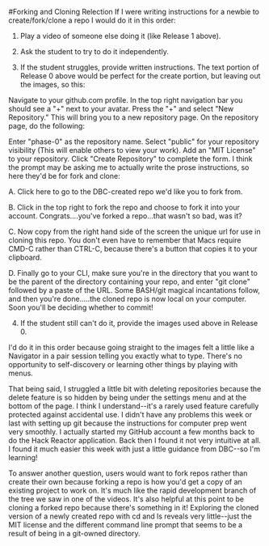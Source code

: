#Forking and Cloning Relection
If I were writing instructions for a newbie to create/fork/clone a repo I would do it in this order:

1.  Play a video of someone else doing it (like Release 1 above).

2.  Ask the student to try to do it independently.

3.  If the student struggles, provide written instructions. The text portion of Release 0 above would be perfect for the create portion, but leaving out the images, so this:

Navigate to your github.com profile. In the top right navigation bar you should see a "+" next to your avatar. Press the "+" and select "New Repository." This will bring you to a new repository page. On the repository page, do the following:

Enter "phase-0" as the repository name. 
Select "public" for your repository visibility (This will enable others to view your work).
Add an "MIT License" to your repository. 
Click "Create Repository" to complete the form.
I think the prompt may be asking me to actually write the prose instructions, so here they'd be for fork and clone:

A. Click here to go to the DBC-created repo we'd like you to fork from.

B. Click in the top right to fork the repo and choose to fork it into your account.  Congrats....you've forked a repo...that wasn't so bad, was it?

C.  Now copy from the right hand side of the screen the unique url for use in cloning this repo.  You don't even have to remember that Macs require CMD-C rather than CTRL-C, because there's a button that copies it to your clipboard.

D.  Finally go to your CLI, make sure you're in the directory that you want to be the parent of the directory containing your repo, and enter "git clone" followed by a paste of the URL. Some BASH/git magical incantations follow, and then you're done.....the cloned repo is now local on your computer. Soon you'll be deciding whether to commit!

4.  If the student still can't do it, provide the images used above in Release 0.

I'd do it in this order because going straight to the images felt a little like a Navigator in a pair session telling you exactly what to type. There's no opportunity to self-discovery or learning other things by playing with menus.

That being said, I struggled a little bit with deleting repositories because the delete feature is so hidden by being under the settings menu and at the bottom of the page. I think I understand--it's a rarely used feature carefully protected against accidental use. I didn't have any problems this week or last with setting up git because the instructions for computer prep went very smoothly. I actually started my GitHub account a few months back to do the Hack Reactor application. Back then I found it not very intuitive at all. I found it much easier this week with just a little guidance from DBC--so I'm learning!

To answer another question, users would want to fork repos rather than create their own because forking a repo is how you'd get a copy of an existing project to work on. It's much like the rapid development branch of the tree we saw in one of the videos. It's also helpful at this point to be cloning a forked repo because there's something in it! Exploring the cloned version of a newly created repo with cd and ls reveals very little--just the MIT license and the different command line prompt that seems to be a result of being in a git-owned directory.

